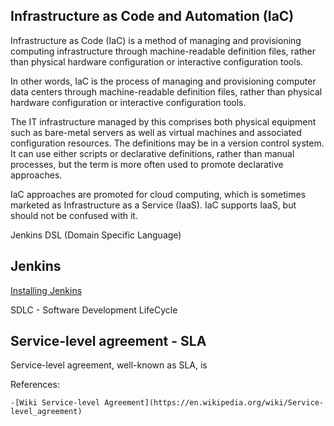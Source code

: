 
## Infrastructure as Code and Automation (IaC)


Infrastructure as Code (IaC) is a method of managing and provisioning computing infrastructure through machine-readable definition files, rather than physical hardware configuration or interactive configuration tools.

In other words, IaC is the process of managing and provisioning computer data centers through machine-readable definition files, rather than physical hardware configuration or interactive configuration tools.

The IT infrastructure managed by this comprises both physical equipment such as bare-metal servers as well as virtual machines and associated configuration resources. The definitions may be in a version control system. It can use either scripts or declarative definitions, rather than manual processes, but the term is more often used to promote declarative approaches.

IaC approaches are promoted for cloud computing, which is sometimes marketed as Infrastructure as a Service (IaaS). IaC supports IaaS, but should not be confused with it.



Jenkins DSL (Domain Specific Language)


## Jenkins



[Installing Jenkins](https://www.jenkins.io/doc/book/installing/)

SDLC - Software Development LifeCycle

## Service-level agreement - SLA

Service-level agreement, well-known as SLA, is

References:

    -[Wiki Service-level Agreement](https://en.wikipedia.org/wiki/Service-level_agreement)

